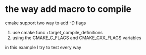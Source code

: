 # the way add macro to compile

cmake support two way to add -D flags
1. use cmake func +target_compile_definitions
2. using the CMAKE_C_FLAGS and CMAKE_CXX_FLAGS variables

in this example I try to test every way

